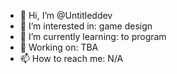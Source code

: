 - 👋 Hi, I’m @Untitleddev
- 👀 I’m interested in: game design
- 🌱 I’m currently learning: to program
- 💞️ Working on: TBA
- 📫 How to reach me: N/A
